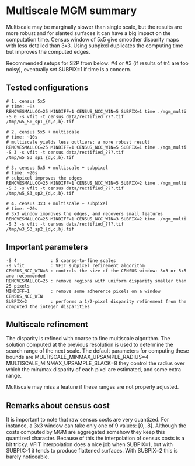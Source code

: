 # Multiscale MGM summary

Multiscale may be marginally slower than single scale, but the results are more 
robust and for slanted surfaces it can have a big impact on the computation time.
Census window of 5x5 give smoother disparity maps with less detailed than 3x3.
Using subpixel duplicates the computing time but improves the computed edges.

Recommended setups for S2P from below: #4 or #3 (if results of #4 are too noisy), 
eventually set SUBPIX=1 if time is a concern.

## Tested configurations
    
    # 1. census 5x5 
    # time: ~8s
    REMOVESMALLCC=25 MINDIFF=1 CENSUS_NCC_WIN=5 SUBPIX=1 time ./mgm_multi -S 0 -s vfit -t census data/rectified_???.tif /tmp/w5_S0_sp1_{d,c,b}.tif 

    # 2. census 5x5 + multiscale 
    # time: ~10s
    # multiscale yields less outliers: a more robust result
    REMOVESMALLCC=25 MINDIFF=1 CENSUS_NCC_WIN=5 SUBPIX=1 time ./mgm_multi -S 3 -s vfit -t census data/rectified_???.tif /tmp/w5_S3_sp1_{d,c,b}.tif

    # 3. census 5x5 + multiscale + subpixel
    # time: ~20s
    # subpixel improves the edges 
    REMOVESMALLCC=25 MINDIFF=1 CENSUS_NCC_WIN=5 SUBPIX=2 time ./mgm_multi -S 3 -s vfit -t census data/rectified_???.tif /tmp/w5_S3_sp2_{d,c,b}.tif

    # 4. census 3x3 + multiscale + subpixel 
    # time: ~20s
    # 3x3 window improves the edges, and recovers small features
    REMOVESMALLCC=25 MINDIFF=1 CENSUS_NCC_WIN=3 SUBPIX=2 time ./mgm_multi -S 3 -s vfit -t census data/rectified_???.tif /tmp/w3_S3_sp2_{d,c,b}.tif


## Important parameters

    -S 4             : 5 coarse-to-fine scales 
    -s vfit          : VFIT subpixel refinement algorithm
    CENSUS_NCC_WIN=3 : controls the size of the CENSUS window: 3x3 or 5x5 are recommended  
    REMOVESMALLCC=25 : remove regions with uniform disparity smaller than 25 pixels
    MINDIFF=1        : remove some adherence pixels on a window CENSUS_NCC_WIN
    SUBPIX=2         : performs a 1/2-pixel disparity refinement from the computed the integer disparities


## Multiscale refinement

The disparity is refined with coarse to fine multiscale algorithm. 
The solution computed at the previous resolution is used to 
determine the search range of the next scale. The default 
parameters for computing these bounds are
    MULTISCALE_MINMAX_UPSAMPLE_RADIUS=4
    MULTISCALE_MINMAX_UPSAMPLE_SLACK=8
they control the radius over which the min/max disparity of each
pixel are estimated, and some extra range.

Multiscale may miss a feature if these ranges are not properly adjusted.


## Remarks about census cost

It is important to note that raw census costs are very quantized. 
For instance, a 3x3 window can take only one of 9 values: [0,..8]. 
Although the costs computed by MGM are aggregated somehow they keep
this quantized character. 
Because of this the interpolation of census costs is a bit tricky. 
VFIT interpolation does a nice job when SUBPIX=1, but with SUBPIX>1
it tends to produce flattened surfaces. With SUBPIX=2 this is barely noticeable.

